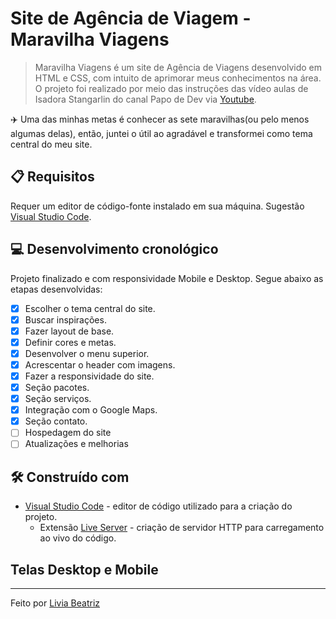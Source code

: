 # Site de Agência de Viagem - Maravilha Viagens
> Maravilha Viagens é um site de Agência de Viagens desenvolvido em HTML e CSS, com intuito de aprimorar meus conhecimentos na área. O projeto foi realizado por meio das instruções das vídeo aulas de Isadora Stangarlin do canal Papo de Dev via [Youtube](https://youtube.com/playlist?list=PLOUrDmh7c7mVzTETBVBerrMawaLd-4RMs). 

:airplane: Uma das minhas metas é conhecer as sete maravilhas(ou pelo menos algumas delas), então, juntei o útil ao agradável e transformei como tema central do meu site.

## :clipboard: Requisitos
Requer um editor de código-fonte instalado em sua máquina. Sugestão [Visual Studio Code](https://code.visualstudio.com/).

## :computer: Desenvolvimento cronológico
Projeto finalizado e com responsividade Mobile e Desktop. Segue abaixo as etapas desenvolvidas:
 - [x] Escolher o tema central do site.
 - [x] Buscar inspirações.
 - [x] Fazer layout de base.
 - [x] Definir cores e metas.
 - [x] Desenvolver o menu superior.
 - [x] Acrescentar o header com imagens.
 - [x] Fazer a responsividade do site.
 - [x] Seção pacotes.
 - [x] Seção serviços.
 - [x] Integração com o Google Maps.
 - [x] Seção contato.
 - [ ] Hospedagem do site
 - [ ] Atualizações e melhorias

## :hammer_and_wrench: Construído com

 - [Visual Studio Code](https://code.visualstudio.com/) - editor de código utilizado para a criação do projeto.
   - Extensão [Live Server](https://marketplace.visualstudio.com/items?itemName=ritwickdey.LiveServer) - criação de servidor HTTP para carregamento ao vivo do código.

## Telas Desktop e Mobile

---
Feito por [Livia Beatriz](https://github.com/liviabeatrizml) 
